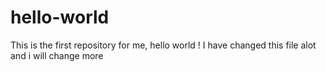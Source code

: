 # hello-world
This is the first repository for me, hello world !
I have changed this file alot
and i will change more
